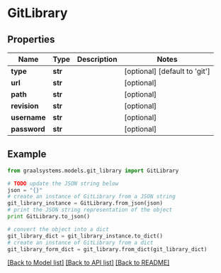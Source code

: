 # GitLibrary


## Properties

Name | Type | Description | Notes
------------ | ------------- | ------------- | -------------
**type** | **str** |  | [optional] [default to 'git']
**url** | **str** |  | [optional] 
**path** | **str** |  | [optional] 
**revision** | **str** |  | [optional] 
**username** | **str** |  | [optional] 
**password** | **str** |  | [optional] 

## Example

```python
from graalsystems.models.git_library import GitLibrary

# TODO update the JSON string below
json = "{}"
# create an instance of GitLibrary from a JSON string
git_library_instance = GitLibrary.from_json(json)
# print the JSON string representation of the object
print GitLibrary.to_json()

# convert the object into a dict
git_library_dict = git_library_instance.to_dict()
# create an instance of GitLibrary from a dict
git_library_form_dict = git_library.from_dict(git_library_dict)
```
[[Back to Model list]](../README.md#documentation-for-models) [[Back to API list]](../README.md#documentation-for-api-endpoints) [[Back to README]](../README.md)


